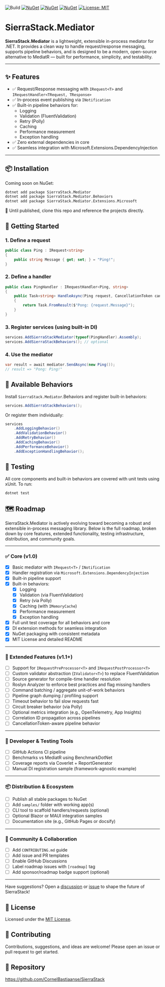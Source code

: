 ![Build](https://github.com/CornelBastiaanse/SierraStack/actions/workflows/ci.yml/badge.svg)
[![NuGet](https://img.shields.io/nuget/v/SierraStack.Mediator.svg)](https://www.nuget.org/packages/SierraStack.Mediator)
[![NuGet](https://img.shields.io/nuget/v/SierraStack.Mediator.Behaviors.svg)](https://www.nuget.org/packages/SierraStack.Mediator.Behaviors)
[![NuGet](https://img.shields.io/nuget/v/SierraStack.Mediator.Extensions.Microsoft.svg)](https://www.nuget.org/packages/SierraStack.Mediator.Extensions.Microsoft)
[![License: MIT](https://img.shields.io/badge/license-MIT-green.svg)](LICENSE)

# SierraStack.Mediator

**SierraStack.Mediator** is a lightweight, extensible in-process mediator for .NET. It provides a clean way to handle request/response messaging, supports pipeline behaviors, and is designed to be a modern, open-source alternative to MediatR — built for performance, simplicity, and testability.

---

## ✨ Features

- ✅ Request/Response messaging with `IRequest<T>` and `IRequestHandler<TRequest, TResponse>`
- ✅ In-process event publishing via `INotification`
- ✅ Built-in pipeline behaviors for:
    - Logging
    - Validation (FluentValidation)
    - Retry (Polly)
    - Caching
    - Performance measurement
    - Exception handling
- ✅ Zero external dependencies in core
- ✅ Seamless integration with Microsoft.Extensions.DependencyInjection

---


## 📦 Installation

Coming soon on NuGet:

```bash
dotnet add package SierraStack.Mediator
dotnet add package SierraStack.Mediator.Behaviors
dotnet add package SierraStack.Mediator.Extensions.Microsoft
```

📌 Until published, clone this repo and reference the projects directly.

## 🚀 Getting Started
### 1. Define a request
```csharp
public class Ping : IRequest<string> 
{
    public string Message { get; set; } = "Ping!";
}
```
### 2. Define a handler
```csharp
public class PingHandler : IRequestHandler<Ping, string>
{
    public Task<string> HandleAsync(Ping request, CancellationToken cancellationToken)
    {
        return Task.FromResult($"Pong: {request.Message}");
    }
}
```
### 3. Register services (using built-in DI)
```csharp
services.AddSierraStackMediator(typeof(PingHandler).Assembly);
services.AddSierraStackBehaviors(); // optional
```
### 4. Use the mediator
```csharp
var result = await mediator.SendAsync(new Ping());
// result => "Pong: Ping!"
```

## 🔌 Available Behaviors
Install ```SierraStack.Mediator```.Behaviors and register built-in behaviors:
```csharp
services.AddSierraStackBehaviors();
```

Or register them individually:
```csharp
services
    .AddLoggingBehavior()
    .AddValidationBehavior()
    .AddRetryBehavior()
    .AddCachingBehavior()
    .AddPerformanceBehavior()
    .AddExceptionHandlingBehavior();
```

## 🧪 Testing
All core components and built-in behaviors are covered with unit tests using xUnit. To run:
```bash
dotnet test
```

## 🗺️ Roadmap

SierraStack.Mediator is actively evolving toward becoming a robust and extensible in-process messaging library. Below is the full roadmap, broken down by core features, extended functionality, testing infrastructure, distribution, and community goals.

---

### ✅ Core (v1.0)

- [x] Basic mediator with `IRequest<T>` / `INotification`
- [x] Handler registration via `Microsoft.Extensions.DependencyInjection`
- [x] Built-in pipeline support
- [x] Built-in behaviors:
  - [x] Logging
  - [x] Validation (via FluentValidation)
  - [x] Retry (via Polly)
  - [x] Caching (with `IMemoryCache`)
  - [x] Performance measurement
  - [x] Exception handling
- [x] Full unit test coverage for all behaviors and core
- [x] DI extension methods for seamless integration
- [x] NuGet packaging with consistent metadata
- [x] MIT License and detailed README

---

### 🔄 Extended Features (v1.1+)

- [ ] Support for `IRequestPreProcessor<T>` and `IRequestPostProcessor<T>`
- [ ] Custom validator abstraction (`IValidator<T>`) to replace FluentValidation
- [ ] Source generator for compile-time handler resolution
- [ ] Roslyn Analyzer to enforce best practices and flag missing handlers
- [ ] Command batching / aggregate unit-of-work behaviors
- [ ] Pipeline graph dumping / profiling support
- [ ] Timeout behavior to fail slow requests fast
- [ ] Circuit breaker behavior (via Polly)
- [ ] Optional metrics integration (e.g., OpenTelemetry, App Insights)
- [ ] Correlation ID propagation across pipelines
- [ ] CancellationToken-aware pipeline behavior

---

### 🧪 Developer & Testing Tools

- [ ] GitHub Actions CI pipeline
- [ ] Benchmarks vs MediatR using BenchmarkDotNet
- [ ] Coverage reports via Coverlet + ReportGenerator
- [ ] Manual DI registration sample (framework-agnostic example)

---

### 📦 Distribution & Ecosystem

- [ ] Publish all stable packages to NuGet
- [ ] Add `samples/` folder with working app(s)
- [ ] CLI tool to scaffold handlers/requests (optional)
- [ ] Optional Blazor or MAUI integration samples
- [ ] Documentation site (e.g., GitHub Pages or docsify)

---

### 🤝 Community & Collaboration

- [ ] Add `CONTRIBUTING.md` guide
- [ ] Add issue and PR templates
- [ ] Enable GitHub Discussions
- [ ] Label roadmap issues with `[roadmap]` tag
- [ ] Add sponsor/roadmap badge support (optional)

---

Have suggestions? Open a [discussion](https://github.com/CornelBastiaanse/SierraStack/discussions) or [issue](https://github.com/CornelBastiaanse/SierraStack/issues) to shape the future of SierraStack!

## 📄 License
Licensed under the [MIT License](LICENSE).

## 👋 Contributing
Contributions, suggestions, and ideas are welcome!
Please open an issue or pull request to get started.

## 🔗 Repository
https://github.com/CornelBastiaanse/SierraStack